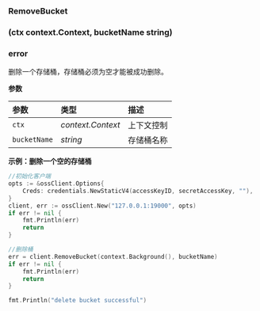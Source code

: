 ### RemoveBucket

### (ctx context.Context, bucketName string)

###  error

删除一个存储桶，存储桶必须为空才能被成功删除。

__参数__


| 参数         | 类型              | 描述       |
| :----------- | :---------------- | :--------- |
| `ctx`        | _context.Context_ | 上下文控制 |
| `bucketName` | _string_          | 存储桶名称 |

__示例：删除一个空的存储桶__


```go
//初始化客户端
opts := &ossClient.Options{
    Creds: credentials.NewStaticV4(accessKeyID, secretAccessKey, ""),
}
client, err := ossClient.New("127.0.0.1:19000", opts)
if err != nil {
    fmt.Println(err)
    return
}

//删除桶
err = client.RemoveBucket(context.Background(), bucketName)
if err != nil {
    fmt.Println(err)
    return
}

fmt.Println("delete bucket successful")

```

